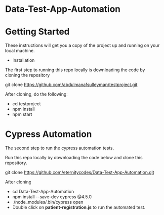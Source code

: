 # Data-Test-App-Automation
# Getting Started

These instructions will get you a copy of the project up and running on your local machine.
* Installation

The first step to running this repo locally is downloading the code by cloning the repository

git clone https://github.com/abdulmanafsulleyman/testproject.git

After cloning, do the following:

  * cd testproject
  * npm install
  * npm start

# Cypress Automation
The second step to run the cypress automation tests.

Run this repo locally by downloading the code below and clone this repository.

git clone https://github.com/eternitycodes/Data-Test-App-Automation.git

After cloning 
* cd Data-Test-App-Automation
* npm install --save-dev cypress @4.5.0
* ./node_modules/.bin/cypress open
* Double click on **patient-registration.js** to run the automated test.


